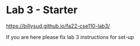# Lab 3 - Starter
https://billysud.github.io/fa22-cse110-lab3/

If you are here please fix lab 3 instructions for set-up
